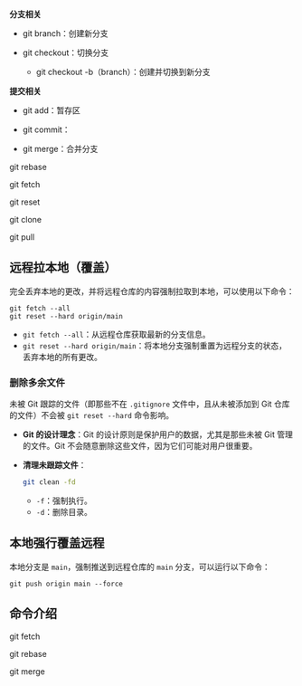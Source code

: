

**分支相关**

* git branch：创建新分支

* git checkout：切换分支
  * git checkout -b（branch）：创建并切换到新分支

**提交相关**

* git add：暂存区

* git commit：



* git merge：合并分支

git rebase

git fetch

git reset



git clone

git pull



## 远程拉本地（覆盖）

完全丢弃本地的更改，并将远程仓库的内容强制拉取到本地，可以使用以下命令：

```
git fetch --all
git reset --hard origin/main 
```

- `git fetch --all`：从远程仓库获取最新的分支信息。
- `git reset --hard origin/main`：将本地分支强制重置为远程分支的状态，丢弃本地的所有更改。

### 删除多余文件

未被 Git 跟踪的文件（即那些不在 `.gitignore` 文件中，且从未被添加到 Git 仓库的文件）不会被 `git reset --hard` 命令影响。

- **Git 的设计理念**：Git 的设计原则是保护用户的数据，尤其是那些未被 Git 管理的文件。Git 不会随意删除这些文件，因为它们可能对用户很重要。

- **清理未跟踪文件**：

  ```bash
  git clean -fd
  ```

  - `-f`：强制执行。
  - `-d`：删除目录。



## 本地强行覆盖远程

本地分支是 `main`，强制推送到远程仓库的 `main` 分支，可以运行以下命令：

```
git push origin main --force
```









## 命令介绍

git fetch



git rebase



git merge




